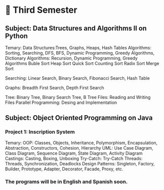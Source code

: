# 🔴 Third Semester
## Subject: Data Structures and Algorithms II on Python
Temary:
Data Structures:Trees, Graphs, Heaps, Hash Tables
Algorithms: Sorting, Searching, DFS, BFS, Dynamic Programming, Greedy Algorithms, Dictionary
Algorithms: Recursion, Dynamic Programming, Greedy Algorithms
Buble Sort
Heap Sort
Quick Sort
Counting Sort
Radix Sort
Merge Sort

Searching: Linear Search, Binary Search, Fibonacci Search, Hash Table

Graphs: Breadth First Search, Depth First Search
<!-- Dijkstra's Algorithm, Kruskal's Algorithm in the future-->

Tree: Binary Tree, Binary Search Tree, B Tree
Files: Reading and Writing Files
Parallel Programming: Desing and Implementation


## Subject: Object Oriented Programming on Java
### Project 1: Inscription System
Temary:
OOP: Classes, Objects, Inheritance, Polymorphism, Encapsulation, Abstraction, Constructors, Cohesion, Hierarchy
UML: Use Case Diagram, Class Diagram, Sequence Diagram, State Diagram, Activity Diagram
Castings: Casting, Boxing, Unboxing
Try-Catch: Try-Catch
Threads: Threads, Synchronization, Deadlocks
Design Patterns: Singleton, Factory, Builder, Prototype, Adapter, Decorator, Facade, Proxy, etc.

### The programs will be in English and Spanish soon.